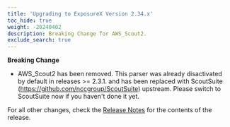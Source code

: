 ```yaml
---
title: 'Upgrading to ExposureX Version 2.34.x'
toc_hide: true
weight: -20240402
description: Breaking Change for AWS_Scout2.
exclude_search: true
---
```


**Breaking Change**

 - AWS_Scout2 has been removed. This parser was already disactivated by default in releases >= 2.3.1. and has been replaced with ScoutSuite (https://github.com/nccgroup/ScoutSuite) upstream. Please switch to ScoutSuite now if you haven't done it yet. 

For all other changes, check the [Release Notes](https://github.com/ExposureX/django-ExposureX/releases/tag/2.34.0) for the contents of the release.